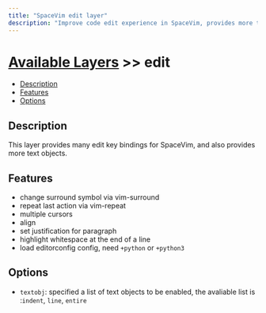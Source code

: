 ```yaml
---
title: "SpaceVim edit layer"
description: "Improve code edit experience in SpaceVim, provides more text objects."
---
```


# [Available Layers](../) >> edit

<!-- vim-markdown-toc GFM -->

- [Description](#description)
- [Features](#features)
- [Options](#options)

<!-- vim-markdown-toc -->

## Description

This layer provides many edit key bindings for SpaceVim, and also provides more text objects.

## Features

- change surround symbol via vim-surround
- repeat last action via vim-repeat
- multiple cursors
- align
- set justification for paragraph
- highlight whitespace at the end of a line
- load editorconfig config, need `+python` or `+python3`

## Options

- `textobj`: specified a list of text objects to be enabled, the avaliable list is :`indent`, `line`, `entire`
